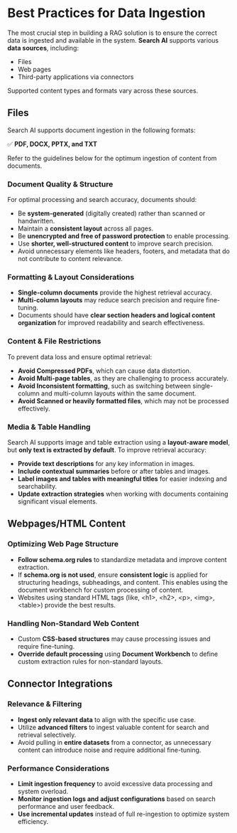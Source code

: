 # Best Practices for Data Ingestion

The most crucial step in building a RAG solution is to ensure the correct data is ingested and available in the system. **Search AI** supports various **data sources**, including:

* Files
* Web pages
* Third-party applications via connectors

Supported content types and formats vary across these sources.


## Files

Search AI supports document ingestion in the following formats:

✅ **PDF, DOCX, PPTX, and TXT**

Refer to the guidelines below for the optimum ingestion of content from documents. 


### **Document Quality & Structure**

For optimal processing and search accuracy, documents should:



* Be **system-generated** (digitally created) rather than scanned or handwritten.
* Maintain a **consistent layout** across all pages.
* Be **unencrypted and free of password protection** to enable processing.
* Use **shorter, well-structured content** to improve search precision.
* Avoid unnecessary elements like headers, footers, and metadata that do not contribute to content relevance.


### **Formatting & Layout Considerations**



* **Single-column documents** provide the highest retrieval accuracy.
* **Multi-column layouts** may reduce search precision and require fine-tuning.
* Documents should have **clear section headers and logical content organization** for improved readability and search effectiveness.


### **Content & File Restrictions**

To prevent data loss and ensure optimal retrieval:



* **Avoid Compressed PDFs**, which can cause data distortion.
* **Avoid Multi-page tables**, as they are challenging to process accurately.
* **Avoid Inconsistent formatting**, such as switching between single-column and multi-column layouts within the same document.
* **Avoid Scanned or heavily formatted files**, which may not be processed effectively.


### **Media & Table Handling**

Search AI supports image and table extraction using a **layout-aware model**, but **only text is extracted by default**. To improve retrieval accuracy:



* **Provide text descriptions** for any key information in images.
* **Include contextual summaries** before or after tables and images.
* **Label images and tables with meaningful titles** for easier indexing and searchability.
* **Update extraction strategies** when working with documents containing significant visual elements.


## Webpages/HTML Content


### **Optimizing Web Page Structure**



* **Follow schema.org rules** to standardize metadata and improve content extraction.
* If **schema.org is not used**, ensure **consistent logic** is applied for structuring headings, subheadings, and content. This enables using the document workbench for custom processing of content. 
* Websites using standard HTML tags (like, &lt;h1>, &lt;h2>, &lt;p>, &lt;img>, &lt;table>) provide the best results.


### **Handling Non-Standard Web Content**



* Custom **CSS-based structures** may cause processing issues and require fine-tuning.
* **Override default processing** using **Document Workbench** to define custom extraction rules for non-standard layouts.


## Connector Integrations


### Relevance & Filtering



* **Ingest only relevant data** to align with the specific use case.
* Utilize **advanced filters** to ingest valuable content for search and retrieval selectively.
* Avoid pulling in **entire datasets** from a connector, as unnecessary content can introduce noise and require additional fine-tuning.


### **Performance Considerations**



* **Limit ingestion frequency** to avoid excessive data processing and system overload.
* **Monitor ingestion logs and adjust configurations** based on search performance and user feedback.
* **Use incremental updates** instead of full re-ingestion to optimize system efficiency.